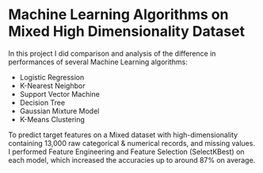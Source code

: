 # Machine Learning Algorithms on Mixed High Dimensionality Dataset

In this project I did comparison and analysis of the difference in performances of several Machine Learning algorithms:

- Logistic Regression
- K-Nearest Neighbor
- Support Vector Machine 
- Decision Tree 
- Gaussian Mixture Model  
- K-Means Clustering

To predict target features on a Mixed dataset with high-dimensionality containing 13,000 raw categorical & numerical records, and missing values. I performed Feature Engineering and Feature Selection (SelectKBest) on each model, which increased the accuracies up to around 87% on average.
